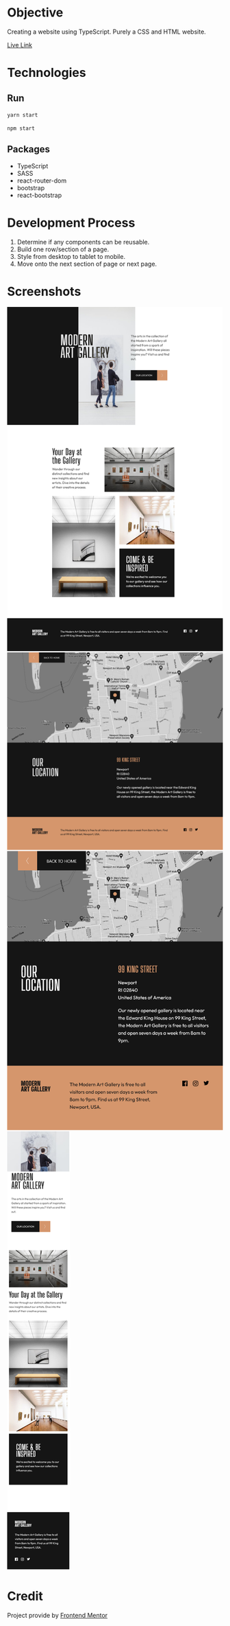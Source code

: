 # Objective

Creating a website using TypeScript. Purely a CSS and HTML website.

[Live Link](https://art-gallery-beige-nine.vercel.app/)

# Technologies

## Run
`yarn start`

`npm start`

## Packages
- TypeScript
- SASS
- react-router-dom
- bootstrap
- react-bootstrap

# Development Process
1) Determine if any components can be reusable.
2) Build one row/section of a page.
3) Style from desktop to tablet to mobile.
4) Move onto the next section of page or next page.

# Screenshots
![home desktop](./screenshots/home-desktop.png)
![location desktop](./screenshots/location-desktop.png)
![location tablet](./screenshots/location-tablet.png)
![home mobile](./screenshots/home-mobile.png)

# Credit
Project provide by [Frontend Mentor](https://www.frontendmentor.io/challenges/art-gallery-website-yVdrZlxyA)